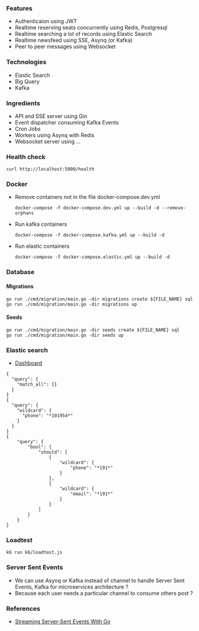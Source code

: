 ### Features
- Authenticaion using JWT
- Realtime reserving seats concurrently using Redis, Postgresql
- Realtime searching a lot of records using Elastic Search
- Realtime newsfeed using SSE, Asynq (or Kafka)
- Peer to peer messages using Websocket

### Technologies
- Elastic Search
- Big Query
- Kafka
### Ingredients
- API and SSE server using Gin
- Event dispatcher consuming Kafka Events
- Cron Jobs
- Workers using Asynq with Redis
- Websocket server using ...
### Health check
```
curl http://localhost:5000/health
```
### Docker
- Remove containers not in the file docker-compose.dev.yml
  ```
  docker-compose -f docker-compose.dev.yml up --build -d --remove-orphans 
  ```
- Run kafka containers
  ```
  docker-compose -f docker-compose.kafka.yml up --build -d
  ```
- Run elastic containers
  ```
  docker-compose -f docker-compose.elastic.yml up --build -d
  ```

### Database
#### Migrations
```
go run ./cmd/migration/main.go -dir migrations create ${FILE_NAME} sql
go run ./cmd/migration/main.go -dir migrations up
```
#### Seeds
```
go run ./cmd/migration/main.go -dir seeds create ${FILE_NAME} sql
go run ./cmd/migration/main.go -dir seeds up
```

### Elastic search
- [Dashboard](http://localhost:5601/)
```
{
  "query": {
    "match_all": {}
  }
}
{
  "query": {
    "wildcard": {
      "phone": "*191954*"
    }
  }
}
{
    "query": {
        "bool": {
            "should": [
                {
                    "wildcard": {
                        "phone": "*191*"
                    }
                },
                {
                    "wildcard": {
                        "email": "*191*"
                    }
                }
            ]
        }
    }
}
```
### Loadtest
```
k6 run k6/loadtest.js
```
### Server Sent Events
- We can use Asynq or Kafka instead of channel to handle Server Sent Events, Kafka for microservices architecture ?
- Because each user needs a particular channel to consume others post ? 

### References
- [Streaming Server-Sent Events With Go](https://pascalallen.medium.com/streaming-server-sent-events-with-go-8cc1f615d561)